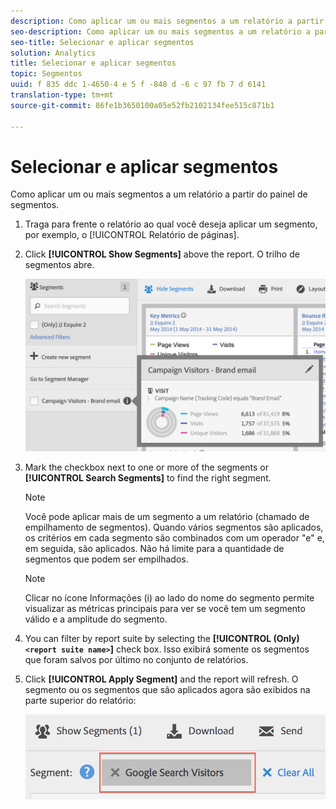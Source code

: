```yaml
---
description: Como aplicar um ou mais segmentos a um relatório a partir do painel de segmentos.
seo-description: Como aplicar um ou mais segmentos a um relatório a partir do painel de segmentos.
seo-title: Selecionar e aplicar segmentos
solution: Analytics
title: Selecionar e aplicar segmentos
topic: Segmentos
uuid: f 835 ddc 1-4650-4 e 5 f -848 d -6 c 97 fb 7 d 6141
translation-type: tm+mt
source-git-commit: 86fe1b3650100a05e52fb2102134fee515c871b1

---
```



# Selecionar e aplicar segmentos

Como aplicar um ou mais segmentos a um relatório a partir do painel de segmentos.

1. Traga para frente o relatório ao qual você deseja aplicar um segmento, por exemplo, o [!UICONTROL Relatório de páginas].
1. Click **[!UICONTROL Show Segments]** above the report. O trilho de segmentos abre.

   ![](assets/segment_rail.png)

1. Mark the checkbox next to one or more of the segments or **[!UICONTROL Search Segments]** to find the right segment.

   >[!NOTE]
   >
   >Você pode aplicar mais de um segmento a um relatório (chamado de empilhamento de segmentos). Quando vários segmentos são aplicados, os critérios em cada segmento são combinados com um operador "e" e, em seguida, são aplicados. Não há limite para a quantidade de segmentos que podem ser empilhados.

   >[!NOTE]
   >
   >Clicar no ícone Informações (i) ao lado do nome do segmento permite visualizar as métricas principais para ver se você tem um segmento válido e a amplitude do segmento.

1. You can filter by report suite by selecting the **[!UICONTROL (Only)`<report suite name>`]** check box. Isso exibirá somente os segmentos que foram salvos por último no conjunto de relatórios.
1. Click **[!UICONTROL Apply Segment]** and the report will refresh. O segmento ou os segmentos que são aplicados agora são exibidos na parte superior do relatório:

   ![](assets/applied_segments.png)
